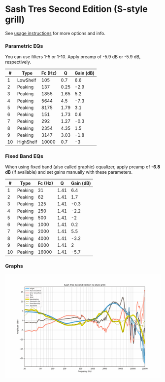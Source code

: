 # Sash Tres Second Edition (S-style grill)
See [usage instructions](https://github.com/jaakkopasanen/AutoEq#usage) for more options and info.

### Parametric EQs
You can use filters 1-5 or 1-10. Apply preamp of -5.9 dB or -5.9 dB, respectively.

|   # | Type      |   Fc (Hz) |    Q |   Gain (dB) |
|-----|-----------|-----------|------|-------------|
|   1 | LowShelf  |       105 | 0.7  |         6.6 |
|   2 | Peaking   |       137 | 0.25 |        -2.9 |
|   3 | Peaking   |      1855 | 1.65 |         5.2 |
|   4 | Peaking   |      5644 | 4.5  |        -7.3 |
|   5 | Peaking   |      8175 | 1.79 |         3.1 |
|   6 | Peaking   |       151 | 1.73 |         0.6 |
|   7 | Peaking   |       292 | 1.27 |        -0.3 |
|   8 | Peaking   |      2354 | 4.35 |         1.5 |
|   9 | Peaking   |      3147 | 3.03 |        -1.8 |
|  10 | HighShelf |     10000 | 0.7  |        -3   |

### Fixed Band EQs
When using fixed band (also called graphic) equalizer, apply preamp of **-6.8 dB** (if available) and set gains manually with these parameters.

|   # | Type    |   Fc (Hz) |    Q |   Gain (dB) |
|-----|---------|-----------|------|-------------|
|   1 | Peaking |        31 | 1.41 |         6.4 |
|   2 | Peaking |        62 | 1.41 |         1.7 |
|   3 | Peaking |       125 | 1.41 |        -0.3 |
|   4 | Peaking |       250 | 1.41 |        -2.2 |
|   5 | Peaking |       500 | 1.41 |        -2   |
|   6 | Peaking |      1000 | 1.41 |         0.2 |
|   7 | Peaking |      2000 | 1.41 |         5.5 |
|   8 | Peaking |      4000 | 1.41 |        -3.2 |
|   9 | Peaking |      8000 | 1.41 |         2   |
|  10 | Peaking |     16000 | 1.41 |        -5.7 |

### Graphs
![](./Sash%20Tres%20Second%20Edition%20(S-style%20grill).png)
